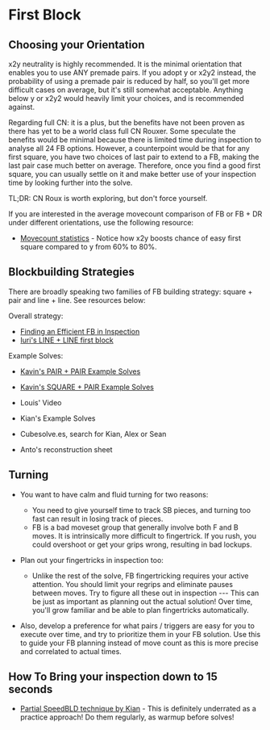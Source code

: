 # First Block

## Choosing your Orientation

x2y neutrality is highly recommended. It is the minimal orientation that enables you to use ANY premade pairs. If you adopt y or x2y2 instead, the probability of using a premade pair is reduced by half, so you'll get more difficult cases on average, but it's still somewhat acceptable. Anything below y or x2y2 would heavily limit your choices, and is recommended against.


<!-- (on a side note: x2y2 means that you're more sensitive to the L/R sides as their colors are fixed.  ) -->

Regarding full CN: it is a plus, but the benefits have not been proven as there has yet to be a world class full CN Rouxer. Some speculate the benefits would be minimal because there is limited time during inspection to analyse all 24 FB options. However, a counterpoint would be that for any first square, you have two choices of last pair to extend to a FB, making the last pair case much better on average. Therefore, once you find a good first square, you can usually settle on it and make better use of your inspection time by looking further into the solve. 

TL;DR: CN Roux is worth exploring, but don't force yourself.

If you are interested in the average movecount comparison of FB or FB + DR under different orientations, use the following resource:

- [Movecount statistics](https://docs.google.com/spreadsheets/d/1EectP3O_qwQp_2WohbDrlohxhs2ee17sjFfxZr_-D1g/edit#gid=0) - Notice how x2y boosts chance of easy first square compared to y from 60% to 80%.

## Blockbuilding Strategies

There are broadly speaking two families of FB building strategy: square + pair and line + line. See resources below:

Overall strategy:
- [Finding an Efficient FB in Inspection](https://www.youtube.com/watch?v=0Cq3YDud1dA)
- [Iuri's LINE + LINE first block](https://www.youtube.com/watch?v=i9zxR5mkgQs)

Example Solves:
- [Kavin's PAIR + PAIR Example Solves](https://www.youtube.com/watch?v=sRTVptb2QrY)

- [Kavin's SQUARE + PAIR Example Solves](https://www.youtube.com/watch?v=YyY_okZ5Fj0)

- Louis' Video

- Kian's Example Solves

- Cubesolve.es, search for Kian, Alex or Sean

- Anto's reconstruction sheet


## Turning

- You want to have calm and fluid turning for two reasons:
    - You need to give yourself time to track SB pieces, and turning too fast can result in losing track of pieces.
    - FB is a bad moveset group that generally involve both F and B moves. It is intrinsically more difficult to fingertrick. If you rush, you could overshoot or get your grips wrong, resulting in bad lockups.

-  Plan out your fingertricks in inspection too:
   - Unlike the rest of the solve, FB fingertricking requires your active attention. You should limit your regrips and eliminate pauses between moves. Try to figure all these out in inspection --- This can be just as important as planning out the actual solution! Over time, you'll grow familiar and be able to plan fingertricks automatically.

- Also, develop a preference for what pairs / triggers are easy for you to execute over time, and try to prioritize them in your FB solution. Use this to guide your FB planning instead of move count as this is more precise and correlated to actual times.

## How To Bring your inspection down to 15 seconds


- [Partial SpeedBLD technique by Kian](https://www.youtube.com/watch?v=4KLFyN6ZDwk) - This is definitely underrated as a practice approach! Do them regularly, as warmup before solves!
